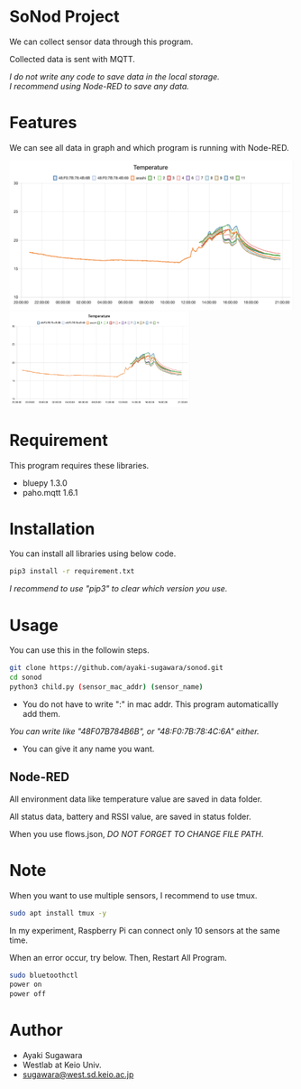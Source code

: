 # SoNod Project
 
We can collect sensor data through this program.

Collected data is sent with MQTT.

*I do not write any code to save data in the local storage.*
*<br>I recommend using Node-RED to save any data.*


 
# Features
 
We can see all data in graph and which program is running with Node-RED.

<img src="images/graph.png" width="620px">

<img src="images/graph.png" width="320px">

# Requirement
 
This program requires these libraries.
 
* bluepy 1.3.0
* paho.mqtt 1.6.1
 
# Installation
 
 You can install all libraries using below code.
 
```bash
pip3 install -r requirement.txt
```
*I recommend to use "pip3" to clear which version you use.*
 
# Usage
 
You can use this in the followin steps.
 
```bash
git clone https://github.com/ayaki-sugawara/sonod.git
cd sonod
python3 child.py (sensor_mac_addr) (sensor_name)
```
* You do not have to write ":" in mac addr. This program automaticallly add them. 

*You can write like "48F07B784B6B", or "48:F0:7B:78:4C:6A" either.*

* You can give it any name you want.

## Node-RED

All environment data like temperature value are saved in data folder.

All status data, battery and RSSI value, are saved in status folder.

When you use flows.json, _DO NOT FORGET TO CHANGE FILE PATH_.
 
# Note
 
When you want to use multiple sensors, I recommend to use tmux.

```bash
sudo apt install tmux -y
```

In my experiment, Raspberry Pi can connect only 10 sensors at the same time.

When an error occur, try below. Then, Restart All Program.

```bash
sudo bluetoothctl
power on
power off
```


 
# Author
 
* Ayaki Sugawara
* Westlab at Keio Univ.
* sugawara@west.sd.keio.ac.jp
 
